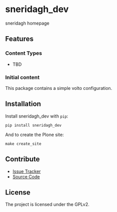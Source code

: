 # sneridagh_dev

sneridagh homepage

## Features

### Content Types

- TBD

### Initial content

This package contains a simple volto configuration.

Installation
------------

Install sneridagh_dev with `pip`:

```shell
pip install sneridagh_dev
```
And to create the Plone site:

```shell
make create_site
```

## Contribute

- [Issue Tracker](https://github.com/sneridagh/sneridagh-dev/issues)
- [Source Code](https://github.com/sneridagh/sneridagh-dev/)

## License

The project is licensed under the GPLv2.
